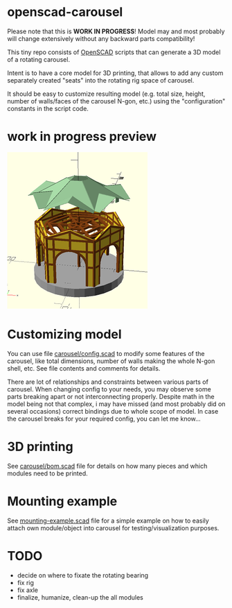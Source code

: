 # openscad-carousel

Please note that this is **WORK IN PROGRESS**! Model may and most probably will change extensively without any backward parts compatibility!

This tiny repo consists of [OpenSCAD](https://openscad.org) scripts that can generate a 3D model of a rotating carousel.

Intent is to have a core model for 3D printing, that allows to add any custom separately created "seats" into the rotating rig space of carousel.

It should be easy to customize resulting model (e.g. total size, height, number of walls/faces of the carousel N-gon, etc.) using the "configuration" constants in the script code.

# work in progress preview

![carousel-wip-preview](carousel-wip-preview.png)

# Customizing model

You can use file [carousel/config.scad](carousel/config.scad) to modify some features of the carousel, like total dimensions, number of walls making the whole N-gon shell, etc. See file contents and comments for details.

There are lot of relationships and constraints between various parts of carousel. When changing config to your needs, you may observe some parts breaking apart or not interconnecting properly. Despite math in the model being not that complex, i may have missed (and most probably did on several occasions)  correct bindings due to whole scope of model. In case the carousel breaks for your required config, you can let me know...

# 3D printing

See [carousel/bom.scad](carousel/bom.scad) file for details on how many pieces and which modules need to be printed.

# Mounting example

See [mounting-example.scad](mounting-example.scad) file for a simple example on how to easily attach own module/object into carousel for testing/visualization purposes.

# TODO

- decide on where to fixate the rotating bearing
- fix rig
- fix axle
- finalize, humanize, clean-up the all modules
